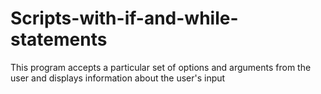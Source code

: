 # Scripts-with-if-and-while-statements
This program accepts a particular set of options and arguments from the user and displays information about the user's input
